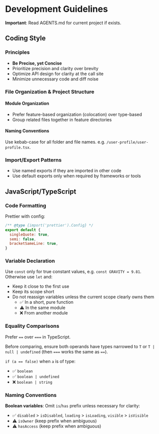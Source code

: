 # Development Guidelines

**Important**: Read AGENTS.md for current project if exists.

## Coding Style

### Principles

- **Be Precise, yet Concise**
- Prioritize precision and clarity over brevity
- Optimize API design for clarity at the call site
- Minimize unnecessary code and diff noise

### File Organization & Project Structure

#### Module Organization

- Prefer feature-based organization (colocation) over type-based
- Group related files together in feature directories

#### Naming Conventions

Use kebab-case for all folder and file names. e.g. `/user-profile/user-profile.tsx`.

### Import/Export Patterns

- Use named exports if they are imported in other code
- Use default exports only when required by frameworks or tools

## JavaScript/TypeScript

### Code Formatting

Prettier with config:

```js
/** @type {import('prettier').Config} */
export default {
  singleQuote: true,
  semi: false,
  bracketSameLine: true,
}
```

### Variable Declaration

Use `const` only for true constant values, e.g. `const GRAVITY = 9.81`. 
Otherwise use `let` and:

- Keep it close to the first use
- Keep its scope short
- Do not reassign variables unless the current scope clearly owns them
  - ✅ In a short, pure function
  - ⚠️ In the same module
  - ❌ From another module

### Equality Comparisons

Prefer `==` over `===` in TypeScript.

Before comparing, ensure both operands have types narrowed to `T` 
or `T | null | undefined` (then `===` works the same as `==`).

`if (a == false)` when `a` is of type:
- ✅ `boolean`
- ✅ `boolean | undefined`
- ❌ `boolean | string`

### Naming Conventions

**Boolean variables**: Omit `is`/`has` prefix unless necessary for clarity:

- ✅ `disabled` > `isDisabled`, `loading` > `isLoading`, `visible` > `isVisible`
- ⚠️ `isOwner` (keep prefix when ambiguous)
- ⚠️ `hasAccess` (keep prefix when ambiguous)
